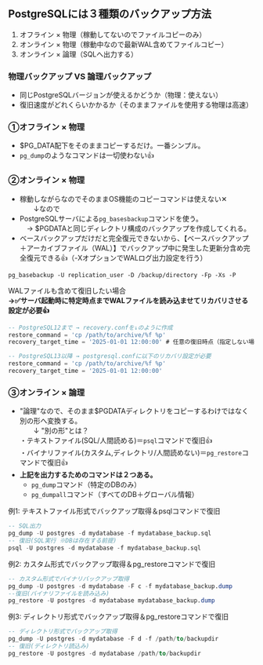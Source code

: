 ## PostgreSQLには３種類のバックアップ方法
1. オフライン × 物理（稼動してないのでファイルコピーのみ）
2. オンライン × 物理（稼動中なので最新WAL含めてファイルコピー）
3. オンライン × 論理（SQLへ出力する）

### 物理バックアップ VS 論理バックアップ
- 同じPostgreSQLバージョンが使えるかどうか（物理：使えない）
- 復旧速度がどれくらいかかるか（そのままファイルを使用する物理は高速）

### ①オフライン × 物理
- $PG_DATA配下をそのままコピーするだけ。一番シンプル。
- `pg_dump`のようなコマンドは一切使わない👍

### ②オンライン × 物理
- 稼動しながらなのでそのままOS機能のコピーコマンドは使えない✕<br/>
　　↓なので
- PostgreSQLサーバによる`pg_basesbackup`コマンドを使う。<br/>
　→ $PGDATAと同じディレクトリ構成のバックアップを作成してくれる。
- ベースバックアップだけだと完全復元できないから、【ベースバックアップ＋アーカイブファイル（WAL）】でバックアップ中に発生した更新分含め完全復元できる👍（-XオプションでWALログ出力設定を行う）
```
pg_basebackup -U replication_user -D /backup/directory -Fp -Xs -P
```

WALファイルも含めて復旧したい場合<br/>
**→✅サーバ起動時に特定時点までWALファイルを読み込ませてリカバリさせる設定が必要👍**
```sql
-- PostgreSQL12まで → recovery.confを↓のように作成
restore_command = 'cp /path/to/archive/%f %p'
recovery_target_time = '2025-01-01 12:00:00' # 任意の復旧時点（指定しない場合、最後のWALまで適用）

-- PostgreSQL13以降 → postgresql.confに以下のリカバリ設定が必要
restore_command = 'cp /path/to/archive/%f %p'
recovery_target_time = '2025-01-01 12:00:00'
```

### ③オンライン × 論理
- "論理"なので、そのまま$PGDATAディレクトリをコピーするわけではなく別の形へ変換する。<br/>
　　↓ "別の形"とは？<br/>
  ・テキストファイル(SQL/人間読める)＝`psql`コマンドで復旧👍<br/>
  ・バイナリファイル(カスタム,ディレクトリ/人間読めない)＝`pg_restore`コマンドで復旧👍
- **上記を出力するためのコマンドは２つある。**
  - `pg_dump`コマンド（特定のDBのみ）
  - `pg_dumpall`コマンド（すべてのDB＋グローバル情報）

例1: テキストファイル形式でバックアップ取得＆psqlコマンドで復旧
```sql
-- SQL出力
pg_dump -U postgres -d mydatabase -f mydatabase_backup.sql
-- 復旧(SQL実行 ※DBは存在する前提)
psql -U postgres -d mydatabase -f mydatabase_backup.sql
```

例2: カスタム形式でバックアップ取得＆pg_restoreコマンドで復旧
```sql
-- カスタム形式でバイナリバックアップ取得
pg_dump -U postgres -d mydatabase -F c -f mydatabase_backup.dump
--復旧(バイナリファイルを読み込み)
pg_restore -U postgres -d mydatabase mydatabase_backup.dump
```

例3: ディレクトリ形式でバックアップ取得＆pg_restoreコマンドで復旧
```sql
-- ディレクトリ形式でバックアップ取得
pg_dump -U postgres -d mydatabase -F d -f /path/to/backupdir
-- 復旧(ディレクトリ読込み)
pg_restore -U postgres -d mydatabase /path/to/backupdir
```
